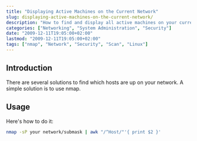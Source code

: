 ```yaml
---
title: "Displaying Active Machines on the Current Network"
slug: displaying-active-machines-on-the-current-network/
description: "How to find and display all active machines on your current network using nmap."
categories: ["Networking", "System Administration", "Security"]
date: "2009-12-11T19:05:00+02:00"
lastmod: "2009-12-11T19:05:00+02:00"
tags: ["nmap", "Network", "Security", "Scan", "Linux"]
---
```


## Introduction

There are several solutions to find which hosts are up on your network. A simple solution is to use nmap.

## Usage

Here's how to do it:

```bash
nmap -sP your network/submask | awk "/^Host/"'{ print $2 }'
```

